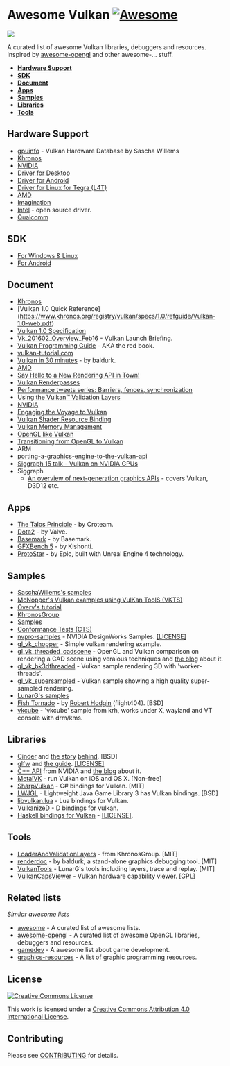 # Awesome Vulkan [![Awesome](https://cdn.rawgit.com/sindresorhus/awesome/d7305f38d29fed78fa85652e3a63e154dd8e8829/media/badge.svg)](https://github.com/sindresorhus/awesome)

![](http://vulkan.gpuinfo.org/images/vulkanlogoscene.png)

A curated list of awesome Vulkan libraries, debuggers and resources. Inspired by [awesome-opengl](https://github.com/eug/awesome-opengl) and other awesome-... stuff.

* **[Hardware Support](#hardware-support)**
* **[SDK](#sdk)**
* **[Document](#document)**
* **[Apps](#apps)**
* **[Samples](#samples)**
* **[Libraries](#libraries)**
* **[Tools](#tools)**

## Hardware Support
*  [gpuinfo](http://vulkan.gpuinfo.org/) - Vulkan Hardware Database by Sascha Willems
*  [Khronos](https://www.khronos.org/vulkan)
*  [NVIDIA](https://developer.nvidia.com/Vulkan)
 *  [Driver for Desktop](https://developer.nvidia.com/vulkan-driver)
 *  [Driver for Android](https://developer.nvidia.com/vulkan-android)
 *  [Driver for Linux for Tegra (L4T)](https://developer.nvidia.com/embedded/vulkan)
*  [AMD](http://support.amd.com/en-us/kb-articles/Pages/Radeon-Vulkan-Beta.aspx)
*  [Imagination](https://imgtec.com/tools/powervr-early-access-program/)
*  [Intel](https://01.org/linuxgraphics/blogs/jekstrand/2016/open-source-vulkan-drivers-intel-hardware/) - open source driver.
*  [Qualcomm](https://developer.qualcomm.com/software/adreno-gpu-sdk/gpu)

## SDK
*  [For Windows & Linux](https://vulkan.lunarg.com/signin)
*  [For Android](https://developer.android.com/ndk/guides/graphics/index.html)

## Document
*  [Khronos](https://www.khronos.org/registry/vulkan/)
 *  [Vulkan 1.0 Quick Reference] (https://www.khronos.org/registry/vulkan/specs/1.0/refguide/Vulkan-1.0-web.pdf)
 *  [Vulkan 1.0 Specification](https://www.khronos.org/registry/vulkan/specs/1.0/pdf/vkspec.pdf)
 *  [Vk_201602_Overview_Feb16](https://www.khronos.org/assets/uploads/developers/library/overview/Vk_201602_Overview_Feb16.pdf) - Vulkan Launch Briefing.
*  [Vulkan Programming Guide](http://www.amazon.com/Vulkan-Programming-Guide-Official-Learning/dp/0134464540) - AKA the red book.
*  [vulkan-tutorial.com](http://vulkan-tutorial.com/)
*  [Vulkan in 30 minutes](https://renderdoc.org/vulkan-in-30-minutes.html) - by baldurk.
*  [AMD](http://gpuopen.com/gaming-product/vulkan/)
 *  [Say Hello to a New Rendering API in Town!](http://gpuopen.com/say-hello/)
 *  [Vulkan Renderpasses](http://gpuopen.com/vulkan-renderpasses/)
 *  [Performance tweets series: Barriers, fences, synchronization](http://gpuopen.com/performance-tweets-series-barriers-fences-synchronization/)
 *  [Using the Vulkan™ Validation Layers](http://gpuopen.com/using-the-vulkan-validation-layers/)
*  [NVIDIA](https://developer.nvidia.com/taxonomy/term/586)
  * [Engaging the Voyage to Vulkan](https://developer.nvidia.com/engaging-voyage-vulkan)
  * [Vulkan Shader Resource Binding](https://developer.nvidia.com/vulkan-shader-resource-binding)
  * [Vulkan Memory Management](https://developer.nvidia.com/vulkan-memory-management)
  * [OpenGL like Vulkan](https://developer.nvidia.com/opengl-vulkan)
  * [Transitioning from OpenGL to Vulkan](https://developer.nvidia.com/transitioning-opengl-vulkan)
*  ARM
  * [porting-a-graphics-engine-to-the-vulkan-api](https://community.arm.com/groups/arm-mali-graphics/blog/2016/02/16/porting-a-graphics-engine-to-the-vulkan-api)
  * [Siggraph 15 talk - Vulkan on NVIDIA GPUs](http://on-demand.gputechconf.com/siggraph/2015/presentation/SIG1501-Piers-Daniell.pdf)
* Siggraph
  * [An overview of next-generation graphics APIs](http://nextgenapis.realtimerendering.com/) - covers Vulkan, D3D12 etc.

## Apps
*  [The Talos Principle](http://www.croteam.com/talos-principle-will-support-vulkan-first-screenshot-released/) - by Croteam.
*  [Dota2](https://www.dota2.com/reborn/part3/) - by Valve.
*  [Basemark](http://www.basemark.com/2015/11/10/basemark-extends-its-benchmarking-lead-with-a-vulkan-performance-test/) - by Basemark.
*  [GFXBench 5](https://kishonti.net/news_single.jsp?id=26889751) - by Kishonti.
*  [ProtoStar](https://www.unrealengine.com/blog/epic-games-unveils-protostar-at-samsung-galaxy-unpacked) - by Epic, built with Unreal Engine 4 technology.

## Samples
*  [SaschaWillems's samples](https://github.com/SaschaWillems/Vulkan)
*  [McNopper's Vulkan examples using VulKan ToolS (VKTS)](https://github.com/McNopper/Vulkan)
*  [Overv's tutorial](https://github.com/Overv/VulkanTutorial)
*  [KhronosGroup](https://github.com/KhronosGroup)
 *  [Samples](https://github.com/KhronosGroup/Vulkan-Samples)
 *  [Conformance Tests (CTS)](https://github.com/KhronosGroup/Vulkan-CTS)
*  [nvpro-samples](https://github.com/nvpro-samples) - NVIDIA DesignWorks Samples. [[LICENSE]](https://github.com/nvpro-samples/gl_vk_threaded_cadscene/blob/master/LICENSE)
 *  [gl_vk_chopper](https://github.com/nvpro-samples/gl_vk_chopper) - Simple vulkan rendering example.
 *  [gl_vk_threaded_cadscene](https://github.com/nvpro-samples/gl_vk_threaded_cadscene) - OpenGL and Vulkan comparison on rendering a CAD scene using veraious techniques and [the blog](https://developer.nvidia.com/vulkan-opengl-threaded-cad-scene-sample) about it.
 *  [gl_vk_bk3dthreaded](https://github.com/nvpro-samples/gl_vk_bk3dthreaded) - Vulkan sample rendering 3D with 'worker-threads'.
 *  [gl_vk_supersampled](https://github.com/nvpro-samples/gl_vk_supersampled) - Vulkan sample showing a high quality super-sampled rendering.
*  [LunarG's samples](https://github.com/LunarG/VulkanSamples)
*  [Fish Tornado](https://github.com/cinder/Cinder/tree/vulkan/samples/_vulkan_explicit/FishTornado) - by [Robert Hodgin](https://libcinder.org/notes/vulkan) (flight404). [BSD]
*  [vkcube](https://github.com/krh/vkcube) - 'vkcube' sample from krh, works under X, wayland and VT console with
drm/kms.

## Libraries
*  [Cinder](https://github.com/cinder/Cinder) and [the story](https://libcinder.org/notes/vulkan) [behind](https://forum.libcinder.org/#Topic/23286000002614007). [BSD]
*  [glfw](https://github.com/glfw/glfw) and [the guide](http://www.glfw.org/docs/3.2/vulkan.html). [[LICENSE]](https://github.com/glfw/glfw/blob/master/COPYING.txt)
*  [C++ API](https://github.com/nvpro-pipeline/vkcpp) from NVIDIA and [the blog](https://developer.nvidia.com/open-source-vulkan-c-api) about it.
*  [MetalVK](https://moltengl.com/metalvk/) - run Vulkan on iOS and OS X. [Non-free]
*  [SharpVulkan](https://github.com/jwollen/SharpVulkan) - C# bindings for Vulkan. [MIT]
*  [LWJGL](https://www.lwjgl.org/) - Lightweight Java Game Library 3 has Vulkan bindings. [BSD]
*  [libvulkan.lua](https://github.com/CapsAdmin/ffibuild/blob/master/examples/vulkan/libvulkan.lua) - Lua bindings for Vulkan.
*  [VulkanizeD](https://github.com/Rikarin/VulkanizeD) - D bindings for vulkan.
*  [Haskell bindings for Vulkan](https://github.com/expipiplus1/vulkan) - [[LICENSE]](https://github.com/expipiplus1/vulkan/blob/master/LICENSE).

## Tools
*  [LoaderAndValidationLayers](https://github.com/KhronosGroup/Vulkan-LoaderAndValidationLayers) - from KhronosGroup. [MIT]
*  [renderdoc](https://github.com/baldurk/renderdoc) - by baldurk, a stand-alone graphics debugging tool. [MIT]
*  [VulkanTools](https://github.com/LunarG/VulkanTools) - LunarG's tools including layers, trace and replay. [MIT]
*  [VulkanCapsViewer](https://github.com/SaschaWillems/VulkanCapsViewer) - Vulkan hardware capability viewer. [GPL]

## Related lists

*Similar awesome lists*
* [awesome](https://github.com/sindresorhus/awesome) - A curated list of awesome lists.
* [awesome-opengl](https://github.com/eug/awesome-opengl) - A curated list of awesome OpenGL libraries, debuggers and resources.
* [gamedev](https://github.com/ellisonleao/magictools) - A awesome list about game development.
* [graphics-resources](https://github.com/mattdesl/graphics-resources) - A list of graphic programming resources.

## License

[![Creative Commons License](http://i.creativecommons.org/l/by/4.0/88x31.png)](http://creativecommons.org/licenses/by/4.0/)

This work is licensed under a [Creative Commons Attribution 4.0 International License](http://creativecommons.org/licenses/by/4.0/).

## Contributing
Please see [CONTRIBUTING](https://github.com/vinjn/awesome-vulkan/blob/master/CONTRIBUTING.md) for details.

